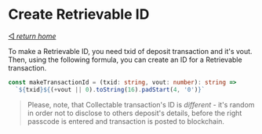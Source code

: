 # Create Retrievable ID
[◅ _return home_](api.md#api-documentation)

To make a Retrievable ID, you need txid of deposit transaction and it's vout. Then, using the following formula, you can create an ID for a Retrievable transaction.

```TypeScript
const makeTransactionId = (txid: string, vout: number): string =>
  `${txid}${(+vout || 0).toString(16).padStart(4, '0')}`

```

> Please, note, that Collectable transaction's ID is _different_ - it's random in order not to disclose to others deposit's details, before the right passcode is entered and transaction is posted to blockchain.